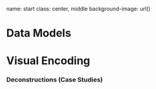 name: start
class: center, middle
background-image: url()

# Data Models

# Visual Encoding

### Deconstructions (Case Studies)




